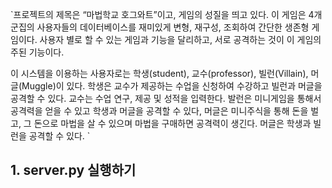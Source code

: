 `프로젝트의 제목은 “마법학교 호그와트”이고, 게임의 성질을 띄고 있다.
이 게임은 4개 군집의 사용자들의 데이터베이스를 재미있게 변형, 재구성, 조회하여 간단한 생존형 게임이다.
사용자 별로 할 수 있는 게임과 기능을 달리하고, 서로 공격하는 것이 이 게임의 주된 기능이다.

이 시스템을 이용하는 사용자로는 학생(student), 교수(professor), 빌런(Villain), 머글(Muggle)이 있다.
학생은 교수가 제공하는 수업을 신청하여 수강하고 빌런과 머글을 공격할 수 있다. 
교수는 수업 연구, 제공 및 성적을 입력한다. 
발런은 미니게임을 통해서 공격력을 얻을 수 있고 학생과 머글을 공격할 수 있다, 
머글은 미니주식을 통해 돈을 벌고, 그 돈으로 마법을 살 수 있으며 마법을 구매하면 공격력이 생긴다. 머글은 학생과 빌런을 공격할 수 있다. `

## 1. server.py 실행하기
